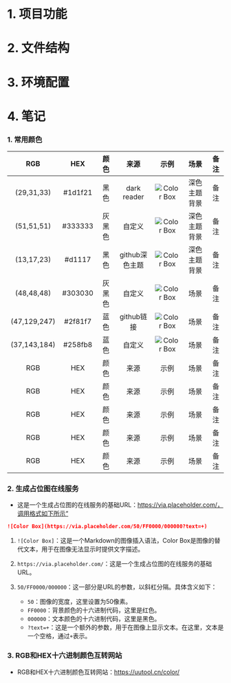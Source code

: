 # 1. 项目功能


# 2. 文件结构



# 3. 环境配置



# 4. 笔记

### 1. 常用颜色

   
| RGB       | HEX       | 颜色      | 来源      | 示例      | 场景     | 备注      |
|:---------:|:---------:|:---------:|:---------:|:---------:|:---------:|:---------:|
| (29,31,33)       | #1d1f21       | 黑色    | dark reader    | ![Color Box](https://via.placeholder.com/50/1d1f21/000000?text=+)         | 深色主题背景   |  备注     |
| (51,51,51)       | #333333       | 灰黑色      | 自定义      |  ![Color Box](https://via.placeholder.com/50/333333/000000?text=+)      | 深色主题背景   | 备注      |
| (13,17,23)      |  #d1117        | 黑色      | github深色主题      | ![Color Box](https://via.placeholder.com/50/d1117/000000?text=+)     | 深色主题背景     | 备注      |
| (48,48,48)       | #303030       | 灰黑色      | 自定义      | ![Color Box](https://via.placeholder.com/50/303030/000000?text=+)      | 场景     | 备注      |
| (47,129,247)      | #2f81f7       |蓝色      | github链接      | ![Color Box](https://via.placeholder.com/50/2f81f7/000000?text=+)      | 场景     | 备注      |
| (37,143,184)       | #258fb8       | 蓝色      | 自定义      | ![Color Box](https://via.placeholder.com/50/258fb8/000000?text=+)      | 场景     | 备注      |
| RGB       | HEX       | 颜色      | 来源      | 示例      | 场景     | 备注      |
| RGB       | HEX       | 颜色      | 来源      | 示例      | 场景     | 备注      |
| RGB       | HEX       | 颜色      | 来源      | 示例      | 场景     | 备注      |
| RGB       | HEX       | 颜色      | 来源      | 示例      | 场景     | 备注      |
| RGB       | HEX       | 颜色      | 来源      | 示例      | 场景     | 备注      |




### 2. 生成占位图在线服务

- 这是一个生成占位图的在线服务的基础URL：https://via.placeholder.com/，调用格式如下所示“

```markdown
![Color Box](https://via.placeholder.com/50/FF0000/000000?text=+)
```

1. `![Color Box]`：这是一个Markdown的图像插入语法，Color Box是图像的替代文本，用于在图像无法显示时提供文字描述。

2. `https://via.placeholder.com/`：这是一个生成占位图的在线服务的基础URL。

3. `50/FF0000/000000`：这一部分是URL的参数，以斜杠分隔。具体含义如下：
    - `50`：图像的宽度，这里设置为50像素。
    - `FF0000`：背景颜色的十六进制代码，这里是红色。
    - `000000`：文本颜色的十六进制代码，这里是黑色。
    - `?text=+`：这是一个额外的参数，用于在图像上显示文本。在这里，文本是一个空格，通过`+`表示。



### 3. RGB和HEX十六进制颜色互转网站


- RGB和HEX十六进制颜色互转网站：https://uutool.cn/color/






